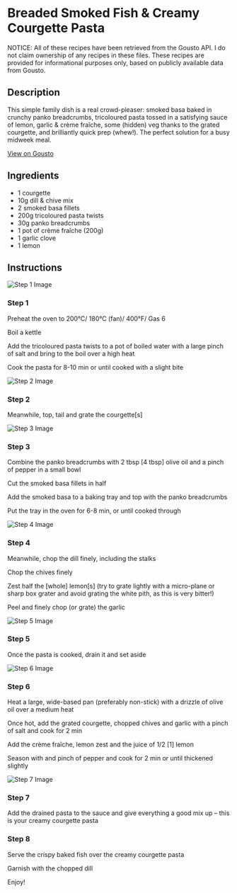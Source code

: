 # Breaded Smoked Fish & Creamy Courgette Pasta

NOTICE: All of these recipes have been retrieved from the Gousto API. I do not claim ownership of any recipes in these files. These recipes are provided for informational purposes only, based on publicly available data from Gousto.

## Description

This simple family dish is a real crowd-pleaser: smoked basa baked in crunchy panko breadcrumbs, tricoloured pasta tossed in a satisfying sauce of lemon, garlic & crème fraîche, some (hidden) veg thanks to the grated courgette, and brilliantly quick prep (whew!). The perfect solution for a busy midweek meal.

[View on Gousto](https://www.gousto.co.uk/recipes/cookbook/breaded-smoked-fish-creamy-courgette-pasta)

## Ingredients

- 1 courgette
- 10g dill & chive mix
- 2 smoked basa fillets
- 200g tricoloured pasta twists
- 30g panko breadcrumbs
- 1 pot of crème fraîche (200g)
- 1 garlic clove
- 1 lemon

## Instructions

![Step 1 Image](https://production-media.gousto.co.uk/cms/recipe-step-image/1479.-step-1-x200.jpg)

### Step 1

Preheat the oven to 200&deg;C/ 180&deg;C (fan)/ 400&deg;F/ Gas 6


Boil a kettle


Add the tricoloured pasta twists to a pot of boiled water with a large pinch of salt and bring to the boil over a high heat


Cook the pasta for 8-10 min or until cooked with a slight bite

![Step 2 Image](https://production-media.gousto.co.uk/cms/recipe-step-image/1479.-step-2-x200.jpg)

### Step 2

Meanwhile, top, tail and grate the courgette<span class="text-danger">[s]</span>

![Step 3 Image](https://production-media.gousto.co.uk/cms/recipe-step-image/1479.-step-3-x200.jpg)

### Step 3

Combine&nbsp;the panko&nbsp;breadcrumbs&nbsp;with 2 tbsp&nbsp;<span class="text-danger">[4 tbsp]</span>&nbsp;olive oil&nbsp;and a pinch of&nbsp;pepper&nbsp;in a small bowl


Cut the smoked basa fillets in half&nbsp;


Add the smoked basa to a baking tray and top with the&nbsp;panko breadcrumbs 


Put the tray in the oven for <span class="text-highlight">6-8 min</span>, or until cooked through

![Step 4 Image](https://production-media.gousto.co.uk/cms/recipe-step-image/1479.-step-4-x200.jpg)

### Step 4

Meanwhile, chop the dill finely, including the stalks


Chop the chives finely


Zest half the<span class="text-danger"> [whole]</span> lemon<span class="text-danger">[s]</span> (try to grate lightly with a micro-plane or sharp box grater and avoid grating the white pith, as this is very bitter!)


Peel and finely chop (or grate) the garlic

![Step 5 Image](https://production-media.gousto.co.uk/cms/recipe-step-image/1479.-step-5-x200.jpg)

### Step 5

Once the pasta is cooked, drain it and set aside

![Step 6 Image](https://production-media.gousto.co.uk/cms/recipe-step-image/1479.-step-6-x200.jpg)

### Step 6

Heat a large, wide-based pan (preferably non-stick) with a drizzle of&nbsp;olive oil over a medium heat


Once hot, add the grated courgette, chopped&nbsp;chives and garlic with a pinch of salt and cook for 2 min


Add the cr&egrave;me fra&icirc;che, lemon zest and the juice of 1/2 <span class="text-danger">[1]</span>&nbsp;lemon


Season with and pinch of&nbsp;pepper and cook for 2 min or until thickened slightly

![Step 7 Image](https://production-media.gousto.co.uk/cms/recipe-step-image/1479.-step-7-x200.jpg)

### Step 7

Add&nbsp;the drained&nbsp;pasta&nbsp;to the sauce and give everything a good mix up &ndash; this is your creamy courgette pasta

### Step 8

Serve the crispy baked fish&nbsp;over the creamy courgette pasta


Garnish with the chopped dill&nbsp;


Enjoy!

